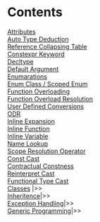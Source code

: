 # Contents
[Attributes](https://github.com/onurcepnii/cpp_vault/blob/main/Attribute#L2)\
[Auto Type Deduction](https://github.com/onurcepnii/cpp_vault/blob/main/Auto%20Type%20Deduction#L22)\
[Reference Collapsing Table](https://github.com/onurcepnii/cpp_vault/blob/main/Auto%20Type%20Deduction#L319)\
[Constexpr Keyword](https://github.com/onurcepnii/cpp_vault/blob/main/Constexpr#L2)\
[Decltype](https://github.com/onurcepnii/cpp_vault/blob/main/Decltype#L12)\
[Default Argument](https://github.com/onurcepnii/cpp_vault/blob/main/Default%20Argument#L4)\
[Enumarations](https://github.com/onurcepnii/cpp_vault/blob/main/Enumarations#L5)\
[Enum Class / Scoped Enum](https://github.com/onurcepnii/cpp_vault/blob/main/Enumarations#L37)\
[Function Overloading](https://github.com/onurcepnii/cpp_vault/blob/main/Function%20Overloading#L24)\
[Function Overload Resolution](https://github.com/onurcepnii/cpp_vault/blob/main/Function%20Overloading#L303)\
[User Defined Conversions](https://github.com/onurcepnii/cpp_vault/blob/main/Function%20Overloading#L398)\
[ODR](https://github.com/onurcepnii/cpp_vault/blob/main/ODR%20-%20Inline)\
[Inline Expansion](https://github.com/onurcepnii/cpp_vault/blob/main/ODR%20-%20Inline#L51)\
[Inline Function](https://github.com/onurcepnii/cpp_vault/blob/main/ODR%20-%20Inline#L80)\
[Inline Variable](https://github.com/onurcepnii/cpp_vault/blob/main/ODR%20-%20Inline#L141)\
[Name Lookup](https://github.com/onurcepnii/cpp_vault/blob/main/Scope%20-%20Namelookup#L27)\
[Scope Resolution Operator](https://github.com/onurcepnii/cpp_vault/blob/main/Scope%20-%20Namelookup#L92)\
[Const Cast](https://github.com/onurcepnii/cpp_vault/blob/main/Type%20Casting#L6)\
[Contractual Constness](https://github.com/onurcepnii/cpp_vault/blob/main/Type%20Casting#L46)\
[Reinterpret Cast](https://github.com/onurcepnii/cpp_vault/blob/main/Type%20Casting#L86)\
[Functional Type Cast](https://github.com/onurcepnii/cpp_vault/blob/main/Type%20Casting#L134)\
[Classes](https://github.com/onurcepnii/cpp_vault/tree/main/Classes) |>>\
[Inheritence](https://github.com/onurcepnii/cpp_vault/tree/main/Classes/Inheritence)|>>\
[Exception Handling]()|>>\
[Generic Programming]()|>>
